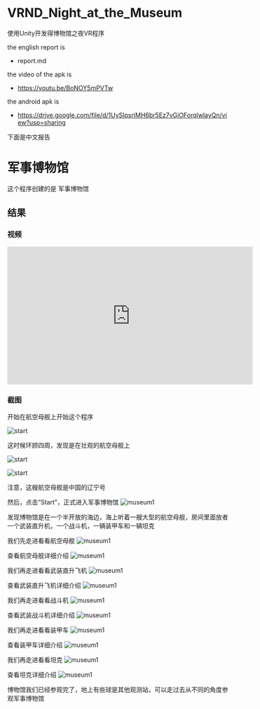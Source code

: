 # VRND_Night_at_the_Museum
使用Unity开发得博物馆之夜VR程序

the english report is 
- report.md 

the video of the apk is
- https://youtu.be/BoNOY5mPVTw

the android apk is 
- https://drive.google.com/file/d/1UySIpsriMH6br5Ez7vGiOForqlwlayQn/view?usp=sharing

下面是中文报告

# 军事博物馆

这个程序创建的是 军事博物馆

## 结果

### 视频

<iframe width="560" height="315" src="https://www.youtube.com/embed/BoNOY5mPVTw" frameborder="0" allowfullscreen></iframe>

### 截图

开始在航空母舰上开始这个程序

![start](images/start1.jpg)

这时候环顾四周，发现是在壮观的航空母舰上

![start](images/start2.jpg)

![start](images/start3.jpg)

注意，这艘航空母舰是中国的辽宁号

然后，点击“Start”，正式进入军事博物馆
![museum1](images/museum1.jpg)

发现博物馆是在一个半开放的海边，海上听着一艘大型的航空母舰，房间里面放者一个武装直升机，一个战斗机，一辆装甲车和一辆坦克

我们先走进看看航空母舰
![museum1](images/museum2.jpg)

查看航空母舰详细介绍
![museum1](images/museum3.jpg)

我们再走进看看武装直升飞机
![museum1](images/museum4.jpg)

查看武装直升飞机详细介绍
![museum1](images/museum5.jpg)

我们再走进看看战斗机
![museum1](images/museum6.jpg)

查看武装战斗机详细介绍
![museum1](images/museum7.jpg)

我们再走进看看装甲车
![museum1](images/museum8.jpg)

查看装甲车详细介绍
![museum1](images/museum9.jpg)

我们再走进看看坦克
![museum1](images/museum10.jpg)

查看坦克详细介绍
![museum1](images/museum11.jpg)

博物馆我们已经参观完了，地上有些球是其他观测站，可以走过去从不同的角度参观军事博物馆
